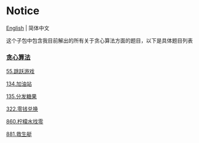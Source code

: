 # Notice
[English](https://github.com/cartoonYu/LeetCodeSolution/blob/master/Solution/src/Greedy/README.md) | 简体中文

这个子包中包含我目前解出的所有关于贪心算法方面的题目，以下是具体题目列表

### [贪心算法](https://github.com/cartoonYu/LeetCodeSolution/blob/master/Solution/src/Greedy)
[55.跳跃游戏](https://github.com/cartoonYu/LeetCodeSolution/blob/master/Solution/src/Greedy/Solution55.java)

[134.加油站](https://github.com/cartoonYu/LeetCodeSolution/blob/master/Solution/src/Greedy/Solution134.java)

[135.分发糖果](https://github.com/cartoonYu/LeetCodeSolution/blob/master/Solution/src/Greedy/Solution135.java)

[322.零钱兑换](https://github.com/cartoonYu/LeetCodeSolution/blob/master/Solution/src/Greedy/Solution322.java)

[860.柠檬水找零](https://github.com/cartoonYu/LeetCodeSolution/blob/master/Solution/src/Greedy/Solution860.java)

[881.救生艇](https://github.com/cartoonYu/LeetCodeSolution/blob/master/Solution/src/Greedy/Solution881.java)